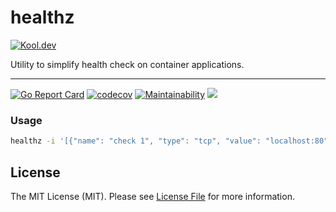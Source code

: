 # healthz

[![Kool.dev](https://kool.dev/img/logo.png)](https://kool.dev)

Utility to simplify health check on container applications.

---

[![Go Report Card](https://goreportcard.com/badge/github.com/kool-dev/healthz)](https://goreportcard.com/report/github.com/kool-dev/healthz)
[![codecov](https://codecov.io/gh/kool-dev/healthz/branch/main/graph/badge.svg?token=6JP8JRVF5U)](https://codecov.io/gh/kool-dev/healthz)
[![Maintainability](https://api.codeclimate.com/v1/badges/8cbfe7f40b29386e532d/maintainability)](https://codeclimate.com/github/kool-dev/healthz/maintainability)
[<img src="https://img.shields.io/badge/Join%20Slack-kool--dev-orange?logo=slack">](https://join.slack.com/t/kool-dev/shared_invite/zt-jeh36s5g-kVFHUsyLjFENUUH4ucrxPg)


### Usage

```bash
healthz -i '[{"name": "check 1", "type": "tcp", "value": "localhost:80"}, {"name": "check 2", "type": "http", "value": "http://localhost"}, {"name": "check 3", "type": "exec", "value": "ls -lah /"}]'
```

## License

The MIT License (MIT). Please see [License File](LICENSE.md) for more information.
